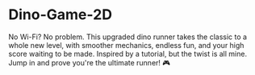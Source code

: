# Dino-Game-2D
No Wi-Fi? No problem. This upgraded dino runner takes the classic to a whole new level, with smoother mechanics, endless fun, and your high score waiting to be made. Inspired by a tutorial, but the twist is all mine. Jump in and prove you're the ultimate runner! 🎮
